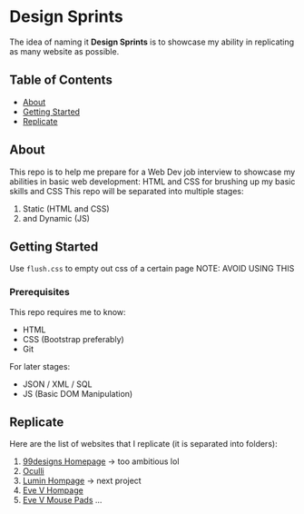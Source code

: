 # Design Sprints
The idea of naming it **Design Sprints** is to showcase my ability in replicating as many website as possible.

## Table of Contents

- [About](#about)
- [Getting Started](#getting_started)
- [Replicate](#replicate)

## About <a name = "about"></a>

This repo is to help me prepare for a Web Dev job interview to showcase my abilities in basic web development: HTML and CSS for brushing up my basic skills and CSS 
This repo will be separated into multiple stages: 
1. Static (HTML and CSS) 
2. and Dynamic (JS)

## Getting Started <a name = "getting_started"></a>

Use ```flush.css``` to empty out css of a certain page
NOTE: AVOID USING THIS

### Prerequisites

This repo requires me to know:
- HTML
- CSS (Bootstrap preferably)
- Git

For later stages:
- JSON / XML / SQL 
- JS (Basic DOM Manipulation)

## Replicate <a name = "replicate"></a>

Here are the list of websites that I replicate (it is separated into folders):
1. [99designs Homepage](https://99designs.com.au/) -> too ambitious lol
2. [Oculli](https://dribbble.com/shots/15731543-Oculii-Website/attachments/7534306?mode=media)
3. [Lumin Hompage](https://www.luminskin.com/) -> next project
4. [Eve V Hompage](https://evedevices.com/)
5. [Eve V Mouse Pads](https://evedevices.com/products/eve-mousemat/)
...